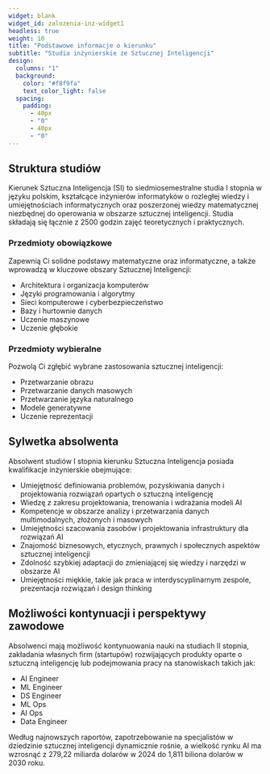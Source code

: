 ```yaml
---
widget: blank
widget_id: zalozenia-inz-widget1
headless: true
weight: 10
title: "Podstawowe informacje o kierunku"
subtitle: "Studia inżynierskie ze Sztucznej Inteligencji"
design:
  columns: "1"
  background:
    color: "#f8f9fa"
    text_color_light: false
  spacing:
    padding:
      - 40px
      - "0"
      - 40px
      - "0"
---
```


## Struktura studiów

Kierunek Sztuczna Inteligencja (SI) to siedmiosemestralne studia I stopnia w języku polskim, kształcące inżynierów informatyków o rozległej wiedzy i umiejętnościach informatycznych oraz poszerzonej wiedzy matematycznej niezbędnej do operowania w obszarze sztucznej inteligencji. Studia składają się łącznie z 2500 godzin zajęć teoretycznych i praktycznych.

<div class="tile-container">
  <div class="tile">
    <div class="tile-header">
      <h3 class="tile-title">Przedmioty obowiązkowe</h3>
    </div>
    <div class="tile-content">
      <p>Zapewnią Ci solidne podstawy matematyczne oraz informatyczne, a także wprowadzą w kluczowe obszary Sztucznej Inteligencji:</p>
      <ul>
        <li>Architektura i organizacja komputerów</li>
        <li>Języki programowania i algorytmy</li>
        <li>Sieci komputerowe i cyberbezpieczeństwo</li>
        <li>Bazy i hurtownie danych</li>
        <li>Uczenie maszynowe</li>
        <li>Uczenie głębokie</li>
      </ul>
    </div>
  </div>
  
  <div class="tile">
    <div class="tile-header">
      <h3 class="tile-title">Przedmioty wybieralne</h3>
    </div>
    <div class="tile-content">
      <p>Pozwolą Ci zgłębić wybrane zastosowania sztucznej inteligencji:</p>
      <ul>
        <li>Przetwarzanie obrazu</li>
        <li>Przetwarzanie danych masowych</li>
        <li>Przetwarzanie języka naturalnego</li>
        <li>Modele generatywne</li>
        <li>Uczenie reprezentacji</li>
      </ul>
    </div>
  </div>
</div> 

## Sylwetka absolwenta

Absolwent studiów I stopnia kierunku Sztuczna Inteligencja posiada kwalifikacje inżynierskie obejmujące:

- Umiejętność definiowania problemów, pozyskiwania danych i projektowania rozwiązań opartych o sztuczną inteligencję
- Wiedzę z zakresu projektowania, trenowania i wdrażania modeli AI
- Kompetencje w obszarze analizy i przetwarzania danych multimodalnych, złożonych i masowych
- Umiejętności szacowania zasobów i projektowania infrastruktury dla rozwiązań AI
- Znajomość biznesowych, etycznych, prawnych i społecznych aspektów sztucznej inteligencji
- Zdolność szybkiej adaptacji do zmieniającej się wiedzy i narzędzi w obszarze AI
- Umiejętności miękkie, takie jak praca w interdyscyplinarnym zespole, prezentacja rozwiązań i design thinking

## Możliwości kontynuacji i perspektywy zawodowe

Absolwenci mają możliwość kontynuowania nauki na studiach II stopnia, zakładania własnych firm (startupów) rozwijających produkty oparte o sztuczną inteligencję lub podejmowania pracy na stanowiskach takich jak:

- AI Engineer
- ML Engineer
- DS Engineer
- ML Ops
- AI Ops
- Data Engineer

Według najnowszych raportów, zapotrzebowanie na specjalistów w dziedzinie sztucznej inteligencji dynamicznie rośnie, a wielkość rynku AI ma wzrosnąć z 279,22 miliarda dolarów w 2024 do 1,811 biliona dolarów w 2030 roku. 